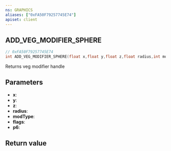 ```yaml
---
ns: GRAPHICS
aliases: ["0xFA50F79257745E74"]
apiset: client
---
```

## ADD_VEG_MODIFIER_SPHERE

```c
// 0xFA50F79257745E74
int ADD_VEG_MODIFIER_SPHERE(float x,float y,float z,float radius,int modType,int flags,int p6);
```

Returns veg modifier handle

## Parameters
* **x**:
* **y**:
* **z**:
* **radius**:
* **modType**:
* **flags**:
* **p6**:

## Return value

